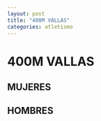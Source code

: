 ```yaml
---
layout: post
title: "400M VALLAS"
categories: atletismo
---
```


# 400M VALLAS

## MUJERES

## HOMBRES
